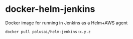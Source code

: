 # docker-helm-jenkins

Docker image for running in Jenkins as a Helm+AWS agent

```bash
docker pull polusai/helm-jenkins:x.y.z
```
